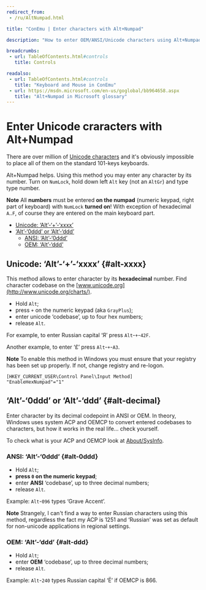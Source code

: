 ```yaml
---
redirect_from:
 - /ru/AltNumpad.html

title: "ConEmu | Enter characters with Alt+Numpad"

description: "How to enter OEM/ANSI/Unicode characters using Alt+Numpad"

breadcrumbs:
 - url: TableOfContents.html#controls
   title: Controls

readalso:
 - url: TableOfContents.html#controls
   title: "Keyboard and Mouse in ConEmu"
 - url: https://msdn.microsoft.com/en-us/goglobal/bb964658.aspx
   title: "Alt+Numpad in Microsoft glossary"
---
```


# Enter Unicode craracters with Alt+Numpad

There are over million of [Unicode characters](http://www.unicode.org/charts/)
and it's obviously impossible to place all of them on the standard 101-keys
keyboards.

Alt+Numpad helps. Using this method you may enter any character by its number.
Turn on `NumLock`, hold down left `Alt` key (not an `AltGr`) and type type number.

**Note** All **numbers** must be entered **on the numpad**
(numeric keypad, right part of keyboard) with `NumLock` **turned on**!
With exception of hexadecimal `A`..`F`, of course they are entered
on the main keyboard part.

* [Unicode: ‘Alt’-‘+’-‘xxxx’](#alt-xxxx)
* [‘Alt’-‘0ddd’ or ‘Alt’-‘ddd’](#alt-decimal)
  * [ANSI: ‘Alt’-‘0ddd’](#alt-0ddd)
  * [OEM: ‘Alt’-‘ddd’](#alt-ddd)


## Unicode: ‘Alt’-‘+’-‘xxxx’  {#alt-xxxx}

This method allows to enter character by its **hexadecimal** number.
Find character codebase on the [www.unicode.org](http://www.unicode.org/charts/).

* Hold `Alt`;
* press `+` on the numeric keypad (aka `GrayPlus`);
* enter unicode ‘codebase’, up to four hex numbers;
* release `Alt`.

For example, to enter Russian capital ‘Я’ press `Alt`-`+`-`42F`.

Another example, to enter ‘£’ press `Alt`-`+`-`A3`.

**Note** To enable this method in Windows you must ensure that your
registry has been set up properly. If not, change registry and re-logon.

~~~
[HKEY_CURRENT_USER\Control Panel\Input Method]
"EnableHexNumpad"="1"
~~~

## ‘Alt’-‘0ddd’ or ‘Alt’-‘ddd’  {#alt-decimal}

Enter character by its decimal codepoint in ANSI or OEM.
In theory, Windows uses system ACP and OEMCP to convert
entered codebases to characters, but how it works in the
real life... check yourself.

To check what is your ACP and OEMCP look at
[About/SysInfo](AboutDialog.html#About-SysInfo.png).


### ANSI: ‘Alt’-‘0ddd’  {#alt-0ddd}

* Hold `Alt`;
* **press `0` on the numeric keypad**;
* enter **ANSI** ‘codebase’,  up to three decimal numbers;
* release `Alt`.

Example: `Alt`-`096` types ‘Grave Accent’.

**Note** Strangely, I can't find a way to enter Russian characters
using this method, regardless the fact my ACP is 1251 and ‘Russian’
was set as default for non-unicode applications in regional settings.


### OEM: ‘Alt’-‘ddd’  {#alt-ddd}

* Hold `Alt`;
* enter **OEM** ‘codebase’, up to three decimal numbers;
* release `Alt`.

Example: `Alt`-`240` types Russian capital ‘Ё’ if OEMCP is 866.

